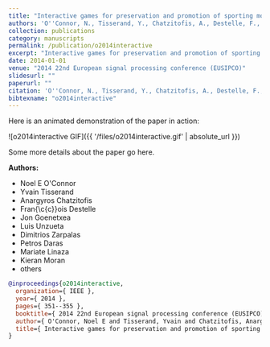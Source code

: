 ```yaml
---
title: "Interactive games for preservation and promotion of sporting movements"
authors: 'O''Connor, N., Tisserand, Y., Chatzitofis, A., Destelle, F., Goenetxea, J., Unzueta, L., Zarpalas, D., Daras, P., Linaza, M., Moran, K. & others'
collection: publications
category: manuscripts
permalink: /publication/o2014interactive
excerpt: "Interactive games for preservation and promotion of sporting movements"
date: 2014-01-01
venue: "2014 22nd European signal processing conference (EUSIPCO)"
slidesurl: ""
paperurl: ""
citation: 'O''Connor, N., Tisserand, Y., Chatzitofis, A., Destelle, F., Goenetxea, J., Unzueta, L., Zarpalas, D., Daras, P., Linaza, M., Moran, K. & others (2014). "Interactive games for preservation and promotion of sporting movements." 2014 22nd European signal processing conference (EUSIPCO). 351--355.'
bibtexname: "o2014interactive"
---
```


Here is an animated demonstration of the paper in action:

![o2014interactive GIF]({{ '/files/o2014interactive.gif' | absolute_url }})

Some more details about the paper go here.

**Authors:**
 - Noel E O'Connor
 - Yvain Tisserand
 - Anargyros Chatzitofis
 - Fran{\c{c}}ois Destelle
 - Jon Goenetxea
 - Luis Unzueta
 - Dimitrios Zarpalas
 - Petros Daras
 - Mariate Linaza
 - Kieran Moran
 - others

```bibtex
@inproceedings{o2014interactive,
  organization={ IEEE },
  year={ 2014 },
  pages={ 351--355 },
  booktitle={ 2014 22nd European signal processing conference (EUSIPCO) },
  author={ O'Connor, Noel E and Tisserand, Yvain and Chatzitofis, Anargyros and Destelle, Fran{\c{c}}ois and Goenetxea, Jon and Unzueta, Luis and Zarpalas, Dimitrios and Daras, Petros and Linaza, Mariate and Moran, Kieran and others },
  title={ Interactive games for preservation and promotion of sporting movements },
}
```
